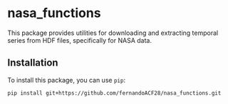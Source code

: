 # nasa_functions

This package provides utilities for downloading and extracting temporal series from HDF files, specifically for NASA data.

## Installation

To install this package, you can use `pip`:

```bash
pip install git+https://github.com/fernandoACF28/nasa_functions.git
